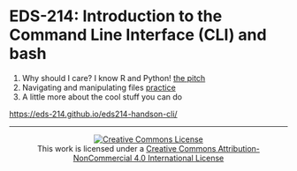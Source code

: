 # EDS-214: Introduction to the Command Line Interface (CLI) and bash

1. Why should I care? I know R and Python! [the pitch](https://eds-214.github.io/eds214-handson-cli/cli-pitch.html)
2. Navigating and manipulating files [practice](https://eds-214.github.io/eds214-handson-cli/cli-handson-files.html)
3. A little more about the cool stuff you can do

https://eds-214.github.io/eds214-handson-cli/
<br>

---

<p align=center>
<a rel="license" href="http://creativecommons.org/licenses/by-nc/4.0/"><img alt="Creative Commons License" style="border-width:0" src="https://i.creativecommons.org/l/by-nc/4.0/88x31.png" /></a><br />This work is licensed under a <a rel="license" href="http://creativecommons.org/licenses/by-nc/4.0/">Creative Commons Attribution-NonCommercial 4.0 International License</a>
</p>

